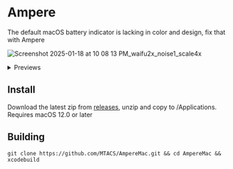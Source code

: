 # Ampere

The default macOS battery indicator is lacking in color and design, fix that with Ampere

![Screenshot 2025-01-18 at 10 08 13 PM_waifu2x_noise1_scale4x](https://github.com/user-attachments/assets/368669e8-376e-42ef-ba49-fe2070d1b81c)

<details>
  <summary>Previews</summary>
    <img alt="1" src="https://github.com/user-attachments/assets/d5f77859-6dad-49ee-b6e6-7d9f23dadb32"/>
    <img alt="2" src="https://github.com/user-attachments/assets/fa003620-8fe7-45da-bc28-07243cc83e5f"/>
    <img alt="3" src="https://github.com/user-attachments/assets/31d9608c-1e38-4ca4-959b-f007361bffd9"/>
</details>

## Install

Download the latest zip from [releases](https://github.com/MTACS/AmpereMac/releases), unzip and copy to /Applications. Requires macOS 12.0 or later

## Building

```
git clone https://github.com/MTACS/AmpereMac.git && cd AmpereMac && xcodebuild
```

